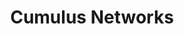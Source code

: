 ---
blog: http://cumulusnetworks.com/blog
facebook: http://facebook.com/CumulusNetworks
git: https://github.com/cumulusnetworks
linkedin: http://linkedin.com/company/cumulus-networks
logohandle: cumulusnetworks
sort: cumulusnetworks
title: Cumulus Networks
twitter: https://x.com/CumulusNetworks
website: https://cumulusnetworks.com/
---